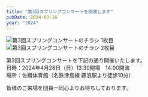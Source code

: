 ```yaml
---
title: "第3回スプリングコンサートを開催します"
pubDate: 2024-03-16
year: "2024"
---
```


![第3回スプリングコンサートのチラシ 1枚目](@/assets/2024flyer_spring_concert_1.webp)
![第3回スプリングコンサートのチラシ 2枚目](@/assets/2024flyer_spring_concert_2.webp)

第3回スプリングコンサートを下記の通り開催いたします。\
日時：2024年4月28日（日）13:30開場　14:00開演\
場所：佐織体育館（名鉄津島線 藤浪駅より徒歩10分）

皆様のご来場を団員一同心よりお待ちしております。
